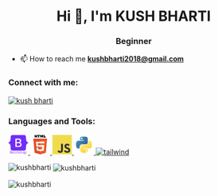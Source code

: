 <h1 align="center">Hi 👋, I'm KUSH BHARTI</h1>
<h3 align="center"><b>Beginner</b></h3>

- 📫 How to reach me **kushbharti2018@gmail.com**

<h3 align="left">Connect with me:</h3>
<p align="left">
<a href="https://linkedin.com/in/Kush Bharti" target="blank"><img align="center" src="https://raw.githubusercontent.com/rahuldkjain/github-profile-readme-generator/master/src/images/icons/Social/linked-in-alt.svg" alt="kush bharti" height="30" width="40" /></a>
</p>

<h3 align="left">Languages and Tools:</h3>
<p align="left"> <a href="https://getbootstrap.com" target="_blank" rel="noreferrer"> <img src="https://raw.githubusercontent.com/devicons/devicon/master/icons/bootstrap/bootstrap-plain-wordmark.svg" alt="bootstrap" width="40" height="40"/> </a> <a href="https://www.w3.org/html/" target="_blank" rel="noreferrer"> <img src="https://raw.githubusercontent.com/devicons/devicon/master/icons/html5/html5-original-wordmark.svg" alt="html5" width="40" height="40"/> </a> <a href="https://developer.mozilla.org/en-US/docs/Web/JavaScript" target="_blank" rel="noreferrer"> <img src="https://raw.githubusercontent.com/devicons/devicon/master/icons/javascript/javascript-original.svg" alt="javascript" width="40" height="40"/> </a> <a href="https://www.python.org" target="_blank" rel="noreferrer"> <img src="https://raw.githubusercontent.com/devicons/devicon/master/icons/python/python-original.svg" alt="python" width="40" height="40"/> </a> <a href="https://tailwindcss.com/" target="_blank" rel="noreferrer"> <img src="https://www.vectorlogo.zone/logos/tailwindcss/tailwindcss-icon.svg" alt="tailwind" width="40" height="40"/> </a> </p>

<p><img align="left" src="https://github-readme-stats.vercel.app/api/top-langs?username=kushbharti&show_icons=true&locale=en&layout=compact" alt="kushbharti" /></p>

<p>&nbsp;<img align="center" src="https://github-readme-stats.vercel.app/api?username=kushbharti&show_icons=true&locale=en" alt="kushbharti" /></p>

<p><img align="center" src="https://github-readme-streak-stats.herokuapp.com/?user=kushbharti&" alt="kushbharti" /></p>
